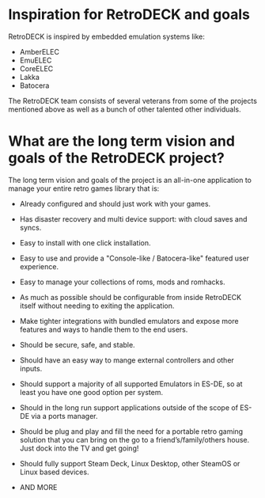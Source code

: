 # Inspiration for RetroDECK and goals
RetroDECK is inspired by embedded emulation systems like:

- AmberELEC
- EmuELEC
- CoreELEC
- Lakka
- Batocera


The RetroDECK team consists of several veterans from some of the projects mentioned above as well as a bunch of other talented other individuals.


# What are the long term vision and goals of the RetroDECK project?


The long term vision and goals of the project is an all-in-one application to manage your entire retro games library that is:

- Already configured and should just work with your games.

- Has disaster recovery and multi device support: with cloud saves and syncs.

- Easy to install with one click installation.

- Easy to use and provide a "Console-like / Batocera-like" featured user experience.

- Easy to manage your collections of roms, mods and romhacks.

- As much as possible should be configurable from inside RetroDECK itself without needing to exiting the application.

- Make tighter integrations with bundled emulators and expose more features and ways to handle them to the end users.

- Should be secure, safe, and stable.

- Should have an easy way to mange external controllers and other inputs.

- Should support a majority of all supported Emulators in ES-DE, so at least you have one good option per system.

- Should in the long run support applications outside of the scope of ES-DE via a ports manager.

- Should be plug and play and fill the need for a portable retro gaming solution that you can bring on the go to a friend’s/family/others house. Just dock into the TV and get going!

- Should fully support Steam Deck, Linux Desktop, other SteamOS or Linux based devices.

- AND MORE

